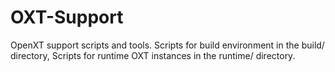 # OXT-Support
OpenXT support scripts and tools. Scripts for build environment in the build/ directory, Scripts for runtime OXT instances in the runtime/ directory.
